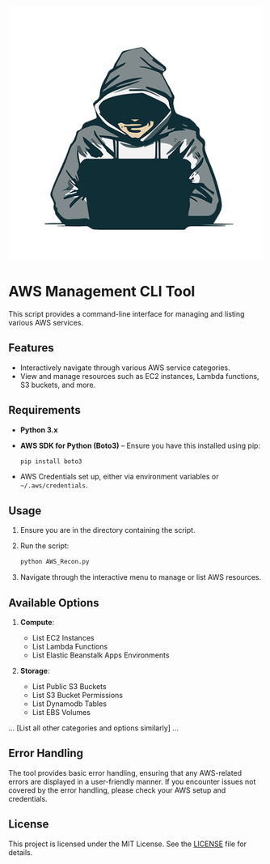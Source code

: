 ![](../../assets/hood.png)

# AWS Management CLI Tool

This script provides a command-line interface for managing and listing various AWS services.

## Features

- Interactively navigate through various AWS service categories.
- View and manage resources such as EC2 instances, Lambda functions, S3 buckets, and more.

## Requirements

- **Python 3.x**
- **AWS SDK for Python (Boto3)** – Ensure you have this installed using pip:

  ```bash
  pip install boto3
  ```

- AWS Credentials set up, either via environment variables or `~/.aws/credentials`.

## Usage

1. Ensure you are in the directory containing the script.
2. Run the script:

   ```bash
   python AWS_Recon.py
   ```

3. Navigate through the interactive menu to manage or list AWS resources.

## Available Options

1. **Compute**:
    - List EC2 Instances
    - List Lambda Functions
    - List Elastic Beanstalk Apps Environments

2. **Storage**:
    - List Public S3 Buckets
    - List S3 Bucket Permissions
    - List Dynamodb Tables
    - List EBS Volumes

... [List all other categories and options similarly] ...

## Error Handling

The tool provides basic error handling, ensuring that any AWS-related errors are displayed in a user-friendly manner. If you encounter issues not covered by the error handling, please check your AWS setup and credentials.

## License

This project is licensed under the MIT License. See the [LICENSE](LICENSE) file for details.
